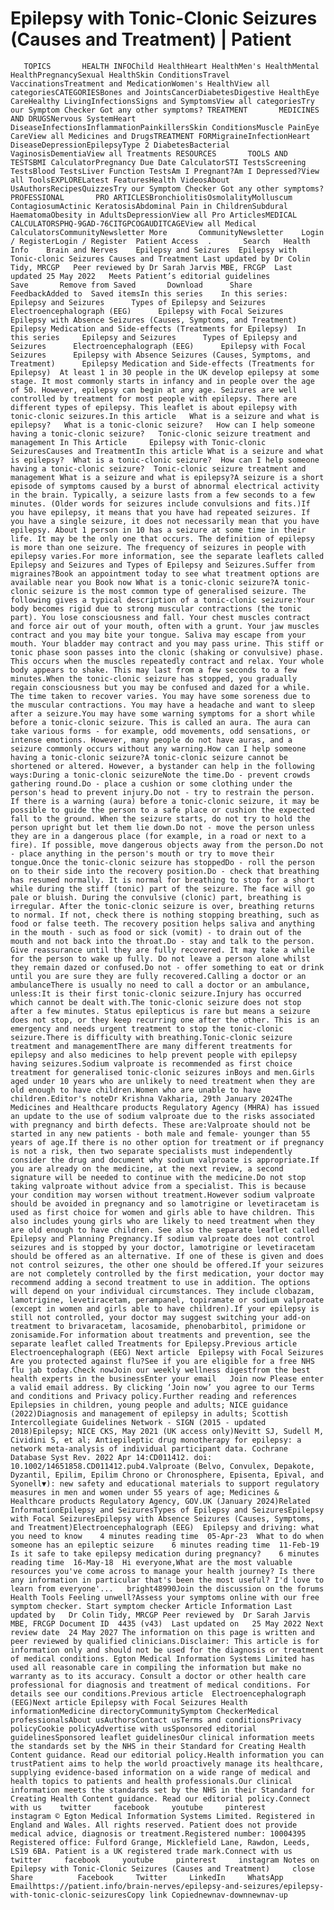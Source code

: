 # Epilepsy with Tonic-Clonic Seizures (Causes and Treatment) | Patient

       TOPICS       HEALTH INFOChild HealthHeart HealthMen's HealthMental HealthPregnancySexual HealthSkin ConditionsTravel VaccinationsTreatment and MedicationWomen's HealthView all categoriesCATEGORIESBones and JointsCancerDiabetesDigestive HealthEye CareHealthy LivingInfectionsSigns and SymptomsView all categoriesTry our Symptom Checker Got any other symptoms? TREATMENT       MEDICINES AND DRUGSNervous SystemHeart DiseaseInfectionsInflammationPainkillersSkin ConditionsMuscle PainEye CareView all Medicines and DrugsTREATMENT FORMigraineInfectionHeart DiseaseDepressionEpilepsyType 2 DiabetesBacterial VaginosisDementiaView all Treatments RESOURCES       TOOLS AND TESTSBMI CalculatorPregnancy Due Date CalculatorSTI TestsScreening TestsBlood TestsLiver Function TestsAm I Pregnant?Am I Depressed?View all ToolsEXPLORELatest FeaturesHealth VideosAbout UsAuthorsRecipesQuizzesTry our Symptom Checker Got any other symptoms? PROFESSIONAL       PRO ARTICLESBronchiolitisOsmolalityMolluscum ContagiosumActinic KeratosisAbdominal Pain in ChildrenSubdural HaematomaObesity in AdultsDepressionView all Pro ArticlesMEDICAL CALCULATORSPHQ-9GAD-76CITGPCOGAUDITCAGEView all Medical CalculatorsCommunityNewsletter More       CommunityNewsletter    Login / RegisterLogin / Register  Patient Access  .       Search   Health Info    Brain and Nerves    Epilepsy and Seizures  Epilepsy with Tonic-clonic Seizures Causes and Treatment Last updated by Dr Colin Tidy, MRCGP   Peer reviewed by Dr Sarah Jarvis MBE, FRCGP  Last updated 25 May 2022   Meets Patient’s editorial guidelines            Save       Remove from Saved       Download      Share      FeedbackAdded to  Saved itemsIn this series    In this series:     Epilepsy and Seizures      Types of Epilepsy and Seizures      Electroencephalograph (EEG)      Epilepsy with Focal Seizures      Epilepsy with Absence Seizures (Causes, Symptoms, and Treatment)      Epilepsy Medication and Side-effects (Treatments for Epilepsy)  In this series     Epilepsy and Seizures      Types of Epilepsy and Seizures      Electroencephalograph (EEG)      Epilepsy with Focal Seizures      Epilepsy with Absence Seizures (Causes, Symptoms, and Treatment)      Epilepsy Medication and Side-effects (Treatments for Epilepsy)  At least 1 in 30 people in the UK develop epilepsy at some stage. It most commonly starts in infancy and in people over the age of 50. However, epilepsy can begin at any age. Seizures are well controlled by treatment for most people with epilepsy. There are different types of epilepsy. This leaflet is about epilepsy with tonic-clonic seizures.In this article   What is a seizure and what is epilepsy?   What is a tonic-clonic seizure?   How can I help someone having a tonic-clonic seizure?   Tonic-clonic seizure treatment and management In This Article     Epilepsy with Tonic-clonic SeizuresCauses and TreatmentIn this article What is a seizure and what is epilepsy?  What is a tonic-clonic seizure?  How can I help someone having a tonic-clonic seizure?  Tonic-clonic seizure treatment and management What is a seizure and what is epilepsy?A seizure is a short episode of symptoms caused by a burst of abnormal electrical activity in the brain. Typically, a seizure lasts from a few seconds to a few minutes. (Older words for seizures include convulsions and fits.)If you have epilepsy, it means that you have had repeated seizures. If you have a single seizure, it does not necessarily mean that you have epilepsy. About 1 person in 10 has a seizure at some time in their life. It may be the only one that occurs. The definition of epilepsy is more than one seizure. The frequency of seizures in people with epilepsy varies.For more information, see the separate leaflets called Epilepsy and Seizures and Types of Epilepsy and Seizures.Suffer from migraines?Book an appointment today to see what treatment options are available near you Book now What is a tonic-clonic seizure?A tonic-clonic seizure is the most common type of generalised seizure. The following gives a typical description of a tonic-clonic seizure:Your body becomes rigid due to strong muscular contractions (the tonic part). You lose consciousness and fall. Your chest muscles contract and force air out of your mouth, often with a grunt. Your jaw muscles contract and you may bite your tongue. Saliva may escape from your mouth. Your bladder may contract and you may pass urine. This stiff or tonic phase soon passes into the clonic (shaking or convulsive) phase. This occurs when the muscles repeatedly contract and relax. Your whole body appears to shake. This may last from a few seconds to a few minutes.When the tonic-clonic seizure has stopped, you gradually regain consciousness but you may be confused and dazed for a while. The time taken to recover varies. You may have some soreness due to the muscular contractions. You may have a headache and want to sleep after a seizure.You may have some warning symptoms for a short while before a tonic-clonic seizure. This is called an aura. The aura can take various forms - for example, odd movements, odd sensations, or intense emotions. However, many people do not have auras, and a seizure commonly occurs without any warning.How can I help someone having a tonic-clonic seizure?A tonic-clonic seizure cannot be shortened or altered. However, a bystander can help in the following ways:During a tonic-clonic seizureNote the time.Do - prevent crowds gathering round.Do - place a cushion or some clothing under the person's head to prevent injury.Do not - try to restrain the person. If there is a warning (aura) before a tonic-clonic seizure, it may be possible to guide the person to a safe place or cushion the expected fall to the ground. When the seizure starts, do not try to hold the person upright but let them lie down.Do not - move the person unless they are in a dangerous place (for example, in a road or next to a fire). If possible, move dangerous objects away from the person.Do not - place anything in the person's mouth or try to move their tongue.Once the tonic-clonic seizure has stoppedDo - roll the person on to their side into the recovery position.Do - check that breathing has resumed normally. It is normal for breathing to stop for a short while during the stiff (tonic) part of the seizure. The face will go pale or bluish. During the convulsive (clonic) part, breathing is irregular. After the tonic-clonic seizure is over, breathing returns to normal. If not, check there is nothing stopping breathing, such as food or false teeth. The recovery position helps saliva and anything in the mouth - such as food or sick (vomit) - to drain out of the mouth and not back into the throat.Do - stay and talk to the person. Give reassurance until they are fully recovered. It may take a while for the person to wake up fully. Do not leave a person alone whilst they remain dazed or confused.Do not - offer something to eat or drink until you are sure they are fully recovered.Calling a doctor or an ambulanceThere is usually no need to call a doctor or an ambulance, unless:It is their first tonic-clonic seizure.Injury has occurred which cannot be dealt with.The tonic-clonic seizure does not stop after a few minutes. Status epilepticus is rare but means a seizure does not stop, or they keep recurring one after the other. This is an emergency and needs urgent treatment to stop the tonic-clonic seizure.There is difficulty with breathing.Tonic-clonic seizure treatment and managementThere are many different treatments for epilepsy and also medicines to help prevent people with epilepsy having seizures.Sodium valproate is recommended as first choice treatment for generalised tonic-clonic seizures inBoys and men.Girls aged under 10 years who are unlikely to need treatment when they are old enough to have children.Women who are unable to have children.Editor's noteDr Krishna Vakharia, 29th January 2024The Medicines and Healthcare products Regulatory Agency (MHRA) has issued an update to the use of sodium valproate due to the risks associated with pregnancy and birth defects. These are:Valproate should not be started in any new patients - both male and female- younger than 55 years of age.If there is no other option for treatment or if pregnancy is not a risk, then two separate specialists must independently consider the drug and document why sodium valproate is appropriate.If you are already on the medicine, at the next review, a second signature will be needed to continue with the medicine.Do not stop taking valproate without advice from a specialist. This is because your condition may worsen without treatment.However sodium valproate should be avoided in pregnancy and so lamotrigine or levetiracetam is used as first choice for women and girls able to have children. This also includes young girls who are likely to need treatment when they are old enough to have children. See also the separate leaflet called Epilepsy and Planning Pregnancy.If sodium valproate does not control seizures and is stopped by your doctor, lamotrigine or levetiracetam should be offered as an alternative. If one of these is given and does not control seizures, the other one should be offered.If your seizures are not completely controlled by the first medication, your doctor may recommend adding a second treatment to use in addition. The options will depend on your individual circumstances. They include clobazam, lamotrigine, levetiracetam, perampanel, topiramate or sodium valproate (except in women and girls able to have children).If your epilepsy is still not controlled, your doctor may suggest switching your add-on treatment to brivaracetam, lacosamide, phenobarbitol, primidone or zonisamide.For information about treatments and prevention, see the separate leaflet called Treatments for Epilepsy.Previous article   Electroencephalograph (EEG) Next article  Epilepsy with Focal Seizures  Are you protected against flu?See if you are eligible for a free NHS flu jab today.Check nowJoin our weekly wellness digestfrom the best health experts in the businessEnter your email   Join now Please enter a valid email address. By clicking ‘Join now’ you agree to our Terms and conditions and Privacy policy.Further reading and references  Epilepsies in children, young people and adults; NICE guidance (2022)Diagnosis and management of epilepsy in adults; Scottish Intercollegiate Guidelines Network - SIGN (2015 - updated 2018)Epilepsy; NICE CKS, May 2021 (UK access only)Nevitt SJ, Sudell M, Cividini S, et al; Antiepileptic drug monotherapy for epilepsy: a network meta-analysis of individual participant data. Cochrane Database Syst Rev. 2022 Apr 14:CD011412. doi: 10.1002/14651858.CD011412.pub4.Valproate (Belvo, Convulex, Depakote, Dyzantil, Epilim, Epilim Chrono or Chronosphere, Episenta, Epival, and Syonell▼): new safety and educational materials to support regulatory measures in men and women under 55 years of age; Medicines & Healthcare products Regulatory Agency, GOV.UK (January 2024)Related InformationEpilepsy and SeizuresTypes of Epilepsy and SeizuresEpilepsy with Focal SeizuresEpilepsy with Absence Seizures (Causes, Symptoms, and Treatment)Electroencephalograph (EEG)  Epilepsy and driving: what you need to know    4 minutes reading time  05-Apr-23  What to do when someone has an epileptic seizure    6 minutes reading time  11-Feb-19  Is it safe to take epilepsy medication during pregnancy?    6 minutes reading time  16-May-18  Hi everyone,What are the most valuable resources you've come across to manage your health journey? Is there any information in particular that's been the most useful? I'd love to learn from everyone'...   bright48990Join the discussion on the forums Health Tools Feeling unwell?Assess your symptoms online with our free symptom checker. Start symptom checker Article Information Last updated by   Dr Colin Tidy, MRCGP Peer reviewed by  Dr Sarah Jarvis MBE, FRCGP Document ID  4435 (v43)  Last updated on   25 May 2022 Next review date  24 May 2027 The information on this page is written and peer reviewed by qualified clinicians.Disclaimer: This article is for information only and should not be used for the diagnosis or treatment of medical conditions. Egton Medical Information Systems Limited has used all reasonable care in compiling the information but make no warranty as to its accuracy. Consult a doctor or other health care professional for diagnosis and treatment of medical conditions. For details see our conditions.Previous article  Electroencephalograph (EEG)Next article Epilepsy with Focal Seizures Health informationMedicine directoryCommunitySymptom CheckerMedical professionalsAbout usAuthorsContact usTerms and conditionsPrivacy policyCookie policyAdvertise with usSponsored editorial guidelinesSponsored leaflet guidelinesOur clinical information meets the standards set by the NHS in their Standard for Creating Health Content guidance. Read our editorial policy.Health information you can trustPatient aims to help the world proactively manage its healthcare, supplying evidence-based information on a wide range of medical and health topics to patients and health professionals.Our clinical information meets the standards set by the NHS in their Standard for Creating Health Content guidance. Read our editorial policy.Connect with us    twitter     facebook     youtube     pinterest     instagram © Egton Medical Information Systems Limited. Registered in England and Wales. All rights reserved. Patient does not provide medical advice, diagnosis or treatment.Registered number: 10004395 Registered office: Fulford Grange, Micklefield Lane, Rawdon, Leeds, LS19 6BA. Patient is a UK registered trade mark.Connect with us    twitter     facebook     youtube     pinterest     instagram Notes on Epilepsy with Tonic-Clonic Seizures (Causes and Treatment)     close Share          Facebook     Twitter     LinkedIn     WhatsApp     Emailhttps://patient.info/brain-nerves/epilepsy-and-seizures/epilepsy-with-tonic-clonic-seizuresCopy link Copiednewnav-downnewnav-up


